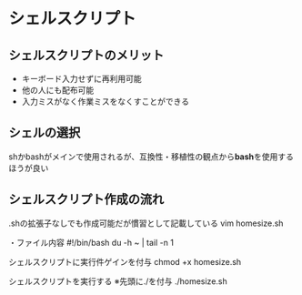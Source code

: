 # シェルスクリプト

## シェルスクリプトのメリット
- キーボード入力せずに再利用可能
- 他の人にも配布可能
- 入力ミスがなく作業ミスをなくすことができる

## シェルの選択
shかbashがメインで使用されるが、互換性・移植性の観点から**bash**を使用するほうが良い

## シェルスクリプト作成の流れ

.shの拡張子なしでも作成可能だが慣習として記載している
vim homesize.sh

・ファイル内容
#!/bin/bash
du -h ~ | tail -n 1

シェルスクリプトに実行件ゲインを付与
chmod +x homesize.sh

シェルスクリプトを実行する
※先頭に./を付与
./homesize.sh
